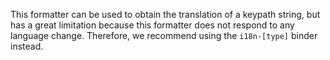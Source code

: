 
This formatter can be used to obtain the translation of a keypath string, but has a great limitation because this formatter does not respond to any language change. Therefore, we recommend using the `i18n-[type]` binder instead.

<rv-bind-content class="pt-3">
  <template>
    <rv-example-tabs class="pt-3" handle="i18n-text">
      <template type="single-html-file">
        { 'examples.newsletter.title' | t }
      </template>
    </rv-example-tabs>
  </template>
</rv-bind-content>
